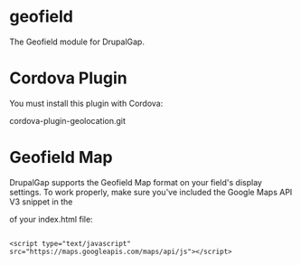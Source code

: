 geofield
========

The Geofield module for DrupalGap.

Cordova Plugin
==============

You must install this plugin with Cordova:

  cordova-plugin-geolocation.git

Geofield Map
============

DrupalGap supports the Geofield Map format on your field's display settings. To
work properly, make sure you've included the Google Maps API V3 snippet in the
<head> of your index.html file:

```

<script type="text/javascript" src="https://maps.googleapis.com/maps/api/js"></script>

```

